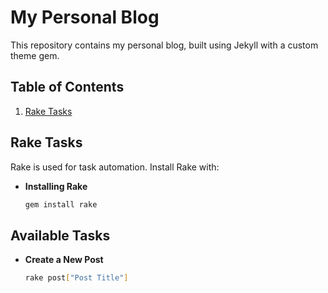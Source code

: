 # My Personal Blog

This repository contains my personal blog, built using Jekyll with a custom theme gem.

## Table of Contents

1. [Rake Tasks](#rake-tasks)


## Rake Tasks

Rake is used for task automation. Install Rake with:

- **Installing Rake**
  ```sh 
  gem install rake
  ```

## Available Tasks

- **Create a New Post**
  ```sh
  rake post["Post Title"]
  ```

<!-- Testing Github Actions -->

